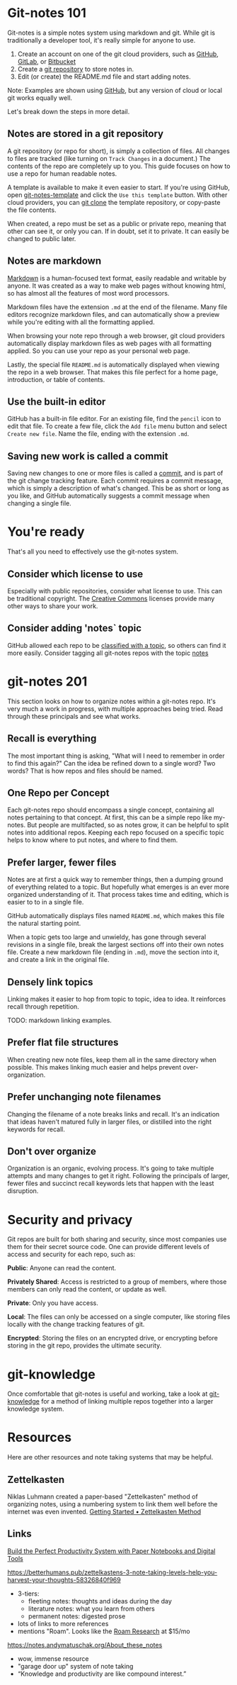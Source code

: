 # Git-notes 101
Git-notes is a simple notes system using markdown and git. While git is traditionally a developer tool, it's really simple for anyone to use.

1. Create an account on one of the git cloud providers, such as [GitHub](https://github.com/), [GitLab](https://about.gitlab.com/), or [Bitbucket](https://bitbucket.org/)
2. Create a [git repository](https://docs.github.com/en/get-started/quickstart/create-a-repo) to store notes in.
3. Edit (or create) the README.md file and start adding notes.

Note: Examples are shown using [GitHub](https://github.com/), but any version of cloud or local git works equally well.

Let's break down the steps in more detail.

## Notes are stored in a git repository
A git repository (or repo for short), is simply a collection of files. All changes to files are tracked (like turning on ```Track Changes``` in a document.) The contents of the repo are completely up to you. This guide focuses on how to use a repo for human readable notes.

A template is available to make it even easier to start. If you're using GitHub, open [git-notes-template](https://github.com/digitalreplica/git-notes-template) and click the ```Use this template``` button. With other cloud providers, you can [git clone](https://github.com/git-guides/git-clone) the template repository, or copy-paste the file contents.

When created, a repo must be set as a public or private repo, meaning that other can see it, or only you can. If in doubt, set it to private. It can easily be changed to public later.

## Notes are markdown
[Markdown](https://docs.github.com/en/github/writing-on-github/getting-started-with-writing-and-formatting-on-github/basic-writing-and-formatting-syntax) is a human-focused text format, easily readable and writable by anyone. It was created as a way to make web pages without knowing html, so has almost all the features of most word processors.

Markdown files have the extension ```.md``` at the end of the filename. Many file editors recognize markdown files, and can automatically show a preview while you're editing with all the formatting applied.

When browsing your note repo through a web browser, git cloud providers automatically display markdown files as web pages with all formatting applied. So you can use your repo as your personal web page.

Lastly, the special file ```README.md``` is automatically displayed when viewing the repo in a web browser. That makes this file perfect for a home page, introduction, or table of contents.

## Use the built-in editor
GitHub has a built-in file editor. For an existing file, find the ```pencil``` icon to edit that file. To create a few file, click the ```Add file``` menu button and select ```Create new file```. Name the file, ending with the extension ```.md```.

## Saving new work is called a commit
Saving new changes to one or more files is called a [commit](https://github.com/git-guides/git-commit), and is part of the git change tracking feature. Each commit requires a commit message, which is simply a description of what's changed. This be as short or long as you like, and GitHub automatically suggests a commit message when changing a single file.

# You're ready
That's all you need to effectively use the git-notes system.

## Consider which license to use
Especially with public repositories, consider what license to use. This can be traditional copyright. The [Creative Commons](https://creativecommons.org/share-your-work/) licenses provide many other ways to share your work.

## Consider adding 'notes` topic
GitHub allowed each repo to be [classified with a topic](https://docs.github.com/en/repositories/managing-your-repositorys-settings-and-features/customizing-your-repository/classifying-your-repository-with-topics), so others can find it more easily. Consider tagging all git-notes repos with the topic [notes](https://github.com/topics/notes)

# git-notes 201
This section looks on how to organize notes within a git-notes repo. It's very much a work in progress, with multiple approaches being tried. Read through these principals and see what works.

## Recall is everything
The most important thing is asking, "What will I need to remember in order to find this again?" Can the idea be refined down to a single word? Two words? That is how repos and files should be named.

## One Repo per Concept
Each git-notes repo should encompass a single concept, containing all notes pertaining to that concept. At first, this can be a simple repo like my-notes. But people are multifacted, so as notes grow, it can be helpful to split notes into additional repos. Keeping each repo focused on a specific topic helps to know where to put notes, and where to find them.

## Prefer larger, fewer files
Notes are at first a quick way to remember things, then a dumping ground of everything related to a topic. But hopefully what emerges is an ever more organized understanding of it. That process takes time and editing, which is easier to to in a single file.

GitHub automatically displays files named `README.md`, which makes this file the natural starting point.

When a topic gets too large and unwieldy, has gone through several revisions in a single file, break the largest sections off into their own notes file. Create a new markdown file (ending in `.md`), move the section into it, and create a link in the original file.

## Densely link topics
Linking makes it easier to hop from topic to topic, idea to idea. It reinforces recall through repetition.

TODO: markdown linking examples.

## Prefer flat file structures
When creating new note files, keep them all in the same directory when possible. This makes linking much easier and helps prevent over-organization.

## Prefer unchanging note filenames
Changing the filename of a note breaks links and recall. It's an indication that ideas haven't matured fully in larger files, or distilled into the right keywords for recall.

## Don't over organize
Organization is an organic, evolving process. It's going to take multiple attempts and many changes to get it right. Following the principals of larger, fewer files and succinct recall keywords lets that happen with the least disruption.

# Security and privacy
Git repos are built for both sharing and security, since most companies use them for their secret source code. One can provide different levels of access and security for each repo, such as:

**Public**: Anyone can read the content.

**Privately Shared**: Access is restricted to a group of members, where those members can only read the content, or update as well.

**Private**: Only you have access.

**Local**: The files can only be accessed on a single computer, like storing files locally with the change tracking features of git.

**Encrypted**: Storing the files on an encrypted drive, or encrypting before storing in the git repo, provides the ultimate security.

# git-knowledge
Once comfortable that git-notes is useful and working, take a look at [git-knowledge](https://github.com/digitalreplica/git-knowledge) for a method of linking multiple repos together into a larger knowledge system.

# Resources
Here are other resources and note taking systems that may be helpful.

## Zettelkasten
Niklas Luhmann created a paper-based "Zettelkasten" method of organizing notes, using a numbering system to link them well before the internet was even invented.
[Getting Started • Zettelkasten Method](https://zettelkasten.de/posts/overview/)

## Links
[Build the Perfect Productivity System with Paper Notebooks and Digital Tools](https://zapier.com/blog/digital-and-paper-note-taking-systems/)

https://betterhumans.pub/zettelkastens-3-note-taking-levels-help-you-harvest-your-thoughts-58326840f969
* 3-tiers:
  * fleeting notes: thoughts and ideas during the day
  * literature notes: what you learn from others
  * permanent notes: digested prose
* lots of links to more references
* mentions "Roam". Looks like the [Roam Research](https://roamresearch.com/) at $15/mo

https://notes.andymatuschak.org/About_these_notes
* wow, immense resource
* "garage door up" system of note taking
* “Knowledge and productivity are like compound interest.”
